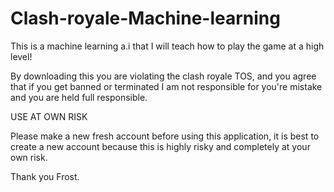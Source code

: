 # Clash-royale-Machine-learning
This is a machine learning a.i that I will teach how to play the game at a high level!

By downloading this you are violating the clash royale TOS, and you agree that if you get banned or terminated I am not responsible for you're mistake and you are held full responsible.

USE AT OWN RISK

Please make a new fresh account before using this application, it is best to create a new account because this is highly risky and completely at your own risk.

Thank you
Frost.
